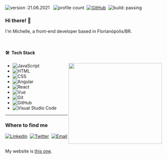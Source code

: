 ![version :21.06.2021](https://img.shields.io/badge/version-21.06.2021-informational) &nbsp;
![profile count](https://komarev.com/ghpvc/?username=michellehorn&color=red)&nbsp;
[![GitHub](https://img.shields.io/github/followers/michellehorn?label=follow&style=social)](https://github.com/michellehorn)&nbsp;
![build: passing](https://img.shields.io/badge/build-passing-success)
  
 ### Hi there! 👋 
<p> 
  I'm Michelle, a front-end developer based in Florianópolis/BR.
</p>
</br>

#### 🛠 &nbsp;Tech Stack

<img align="right" src="https://github-readme-stats.vercel.app/api/top-langs/?username=michellehorn&theme=dracula&bg_color=0d1117&border_color=eee" height="260" width=300/>

- ![JavaScript](https://img.shields.io/badge/-JavaScript-05122A?style=flat&logo=javascript)&nbsp;
- ![HTML](https://img.shields.io/badge/-HTML-05122A?style=flat&logo=HTML5)&nbsp;
- ![CSS](https://img.shields.io/badge/-CSS-05122A?style=flat&logo=CSS3&logoColor=1572B6)&nbsp;
- ![Angular](https://img.shields.io/badge/-Angular-05122A?style=flat&logo=angular&logoColor=d7052e)&nbsp;
- ![React](https://img.shields.io/badge/-React-05122A?style=flat&logo=react&logoColor=1572B6)&nbsp;
- ![Vue](https://img.shields.io/badge/-Vue-05122A?style=flat&logo=vue-dot-js&logoColor=4FC08D)&nbsp;
- ![Git](https://img.shields.io/badge/-Git-05122A?style=flat&logo=git)&nbsp;
- ![GitHub](https://img.shields.io/badge/-GitHub-05122A?style=flat&logo=github)&nbsp;
- ![Visual Studio Code](https://img.shields.io/badge/-Visual%20Studio%20Code-05122A?style=flat&logo=visual-studio-code&logoColor=007ACC)&nbsp;

------------------------------------------------------------------------------------------------------------------------------------------------------------

### Where to find me


[![Linkedin](https://img.shields.io/badge/-LinkedIn-222?style=flat&logo=LinkedIn&logoColor=0A66C2)](https://www.linkedin.com/in/michelle-horn)&nbsp;
[![Twitter](https://img.shields.io/badge/-Twitter-222?style=flat&logo=Twitter&logoColor=1DA1F2)](https://twitter.com/devmichellehorn)&nbsp;
[![Email](https://img.shields.io/badge/-Gmail-222?style=flat&logo=Gmail&logoColor=EA4335)](https://dev.michellehorn@gmail.com)&nbsp;


My website is [this one](https://devmhorn.web.app/).
